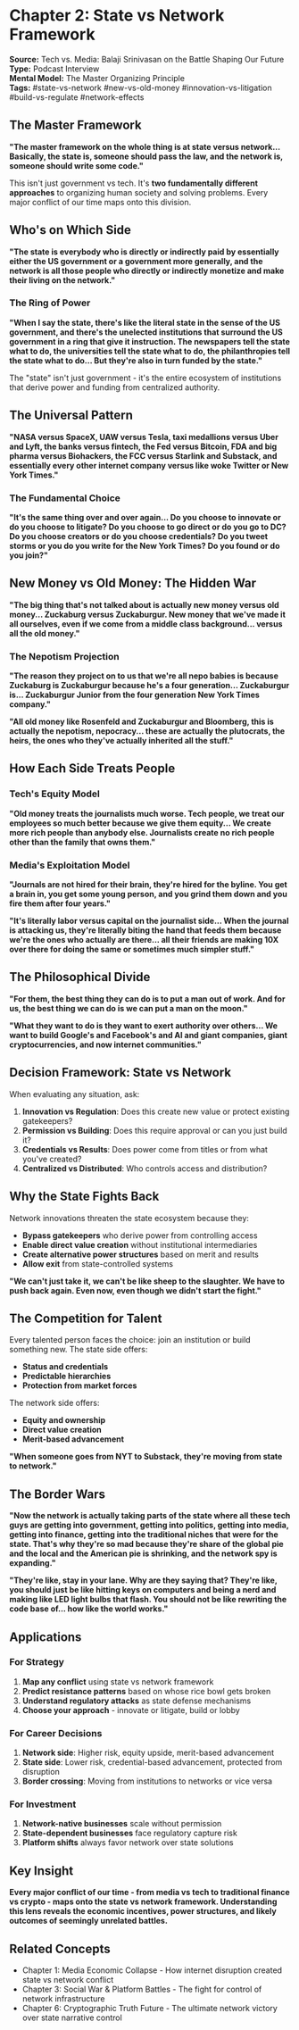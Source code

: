 # Chapter 2: State vs Network Framework

**Source:** Tech vs. Media: Balaji Srinivasan on the Battle Shaping Our Future  
**Type:** Podcast Interview  
**Mental Model:** The Master Organizing Principle  
**Tags:** #state-vs-network #new-vs-old-money #innovation-vs-litigation #build-vs-regulate #network-effects

## The Master Framework

**"The master framework on the whole thing is at state versus network... Basically, the state is, someone should pass the law, and the network is, someone should write some code."**

This isn't just government vs tech. It's **two fundamentally different approaches** to organizing human society and solving problems. Every major conflict of our time maps onto this division.

## Who's on Which Side

**"The state is everybody who is directly or indirectly paid by essentially either the US government or a government more generally, and the network is all those people who directly or indirectly monetize and make their living on the network."**

### The Ring of Power

**"When I say the state, there's like the literal state in the sense of the US government, and there's the unelected institutions that surround the US government in a ring that give it instruction. The newspapers tell the state what to do, the universities tell the state what to do, the philanthropies tell the state what to do... But they're also in turn funded by the state."**

The "state" isn't just government - it's the entire ecosystem of institutions that derive power and funding from centralized authority.

## The Universal Pattern

**"NASA versus SpaceX, UAW versus Tesla, taxi medallions versus Uber and Lyft, the banks versus fintech, the Fed versus Bitcoin, FDA and big pharma versus Biohackers, the FCC versus Starlink and Substack, and essentially every other internet company versus like woke Twitter or New York Times."**

### The Fundamental Choice

**"It's the same thing over and over again... Do you choose to innovate or do you choose to litigate? Do you choose to go direct or do you go to DC? Do you choose creators or do you choose credentials? Do you tweet storms or you do you write for the New York Times? Do you found or do you join?"**

## New Money vs Old Money: The Hidden War

**"The big thing that's not talked about is actually new money versus old money... Zuckaburg versus Zuckaburgur. New money that we've made it all ourselves, even if we come from a middle class background... versus all the old money."**

### The Nepotism Projection

**"The reason they project on to us that we're all nepo babies is because Zuckaburg is Zuckaburgur because he's a four generation... Zuckaburgur is... Zuckaburgur Junior from the four generation New York Times company."**

**"All old money like Rosenfeld and Zuckaburgur and Bloomberg, this is actually the nepotism, nepocracy... these are actually the plutocrats, the heirs, the ones who they've actually inherited all the stuff."**

## How Each Side Treats People

### Tech's Equity Model

**"Old money treats the journalists much worse. Tech people, we treat our employees so much better because we give them equity... We create more rich people than anybody else. Journalists create no rich people other than the family that owns them."**

### Media's Exploitation Model

**"Journals are not hired for their brain, they're hired for the byline. You get a brain in, you get some young person, and you grind them down and you fire them after four years."**

**"It's literally labor versus capital on the journalist side... When the journal is attacking us, they're literally biting the hand that feeds them because we're the ones who actually are there... all their friends are making 10X over there for doing the same or sometimes much simpler stuff."**

## The Philosophical Divide

**"For them, the best thing they can do is to put a man out of work. And for us, the best thing we can do is we can put a man on the moon."**

**"What they want to do is they want to exert authority over others... We want to build Google's and Facebook's and AI and giant companies, giant cryptocurrencies, and now internet communities."**

## Decision Framework: State vs Network

When evaluating any situation, ask:

1. **Innovation vs Regulation**: Does this create new value or protect existing gatekeepers?
2. **Permission vs Building**: Does this require approval or can you just build it?
3. **Credentials vs Results**: Does power come from titles or from what you've created?
4. **Centralized vs Distributed**: Who controls access and distribution?

## Why the State Fights Back

Network innovations threaten the state ecosystem because they:
- **Bypass gatekeepers** who derive power from controlling access
- **Enable direct value creation** without institutional intermediaries  
- **Create alternative power structures** based on merit and results
- **Allow exit** from state-controlled systems

**"We can't just take it, we can't be like sheep to the slaughter. We have to push back again. Even now, even though we didn't start the fight."**

## The Competition for Talent

Every talented person faces the choice: join an institution or build something new. The state side offers:
- **Status and credentials**
- **Predictable hierarchies**  
- **Protection from market forces**

The network side offers:
- **Equity and ownership**
- **Direct value creation**
- **Merit-based advancement**

**"When someone goes from NYT to Substack, they're moving from state to network."**

## The Border Wars

**"Now the network is actually taking parts of the state where all these tech guys are getting into government, getting into politics, getting into media, getting into finance, getting into the traditional niches that were for the state. That's why they're so mad because they're share of the global pie and the local and the American pie is shrinking, and the network spy is expanding."**

**"They're like, stay in your lane. Why are they saying that? They're like, you should just be like hitting keys on computers and being a nerd and making like LED light bulbs that flash. You should not be like rewriting the code base of... how like the world works."**

## Applications

### For Strategy
1. **Map any conflict** using state vs network framework
2. **Predict resistance patterns** based on whose rice bowl gets broken
3. **Understand regulatory attacks** as state defense mechanisms
4. **Choose your approach** - innovate or litigate, build or lobby

### For Career Decisions
1. **Network side**: Higher risk, equity upside, merit-based advancement
2. **State side**: Lower risk, credential-based advancement, protected from disruption
3. **Border crossing**: Moving from institutions to networks or vice versa

### For Investment
1. **Network-native businesses** scale without permission
2. **State-dependent businesses** face regulatory capture risk
3. **Platform shifts** always favor network over state solutions

## Key Insight

**Every major conflict of our time - from media vs tech to traditional finance vs crypto - maps onto the state vs network framework. Understanding this lens reveals the economic incentives, power structures, and likely outcomes of seemingly unrelated battles.**

## Related Concepts
- Chapter 1: Media Economic Collapse - How internet disruption created state vs network conflict
- Chapter 3: Social War & Platform Battles - The fight for control of network infrastructure  
- Chapter 6: Cryptographic Truth Future - The ultimate network victory over state narrative control
